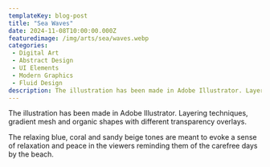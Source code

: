 ```yaml
---
templateKey: blog-post
title: "Sea Waves"
date: 2024-11-08T10:00:00.000Z
featuredimage: /img/arts/sea/waves.webp
categories:
 - Digital Art
 - Abstract Design
 - UI Elements
 - Modern Graphics
 - Fluid Design
description: The illustration has been made in Adobe Illustrator. Layering techniques, gradient mesh and organic shapes with different transparency overlays. 
---
```


The illustration has been made in Adobe Illustrator. Layering techniques, gradient mesh and organic shapes with different transparency overlays. 

The relaxing blue, coral and sandy beige tones are meant to evoke a sense of relaxation and peace in the viewers reminding them of the carefree days by the beach.
